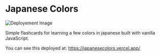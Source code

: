 # Japanese Colors

![Deployement Image](/colos.jpg)

Simple flashcards for learning a few colors in japanese built with vanilla JavaScript.

You can see this deployed at:
https://japanesecolors.vercel.app/
